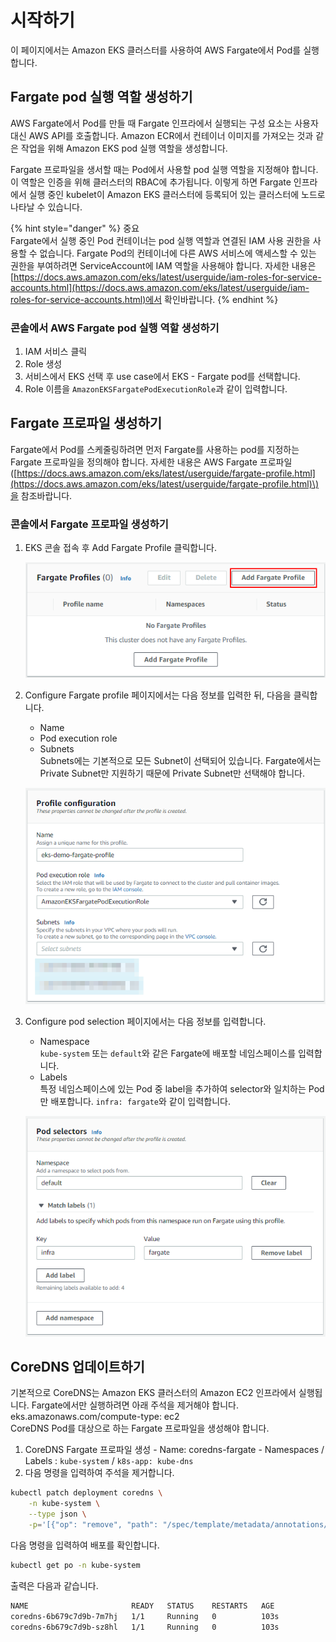 # 시작하기

이 페이지에서는 Amazon EKS 클러스터를 사용하여 AWS Fargate에서 Pod를 실행합니다.

## Fargate pod 실행 역할 생성하기

AWS Fargate에서 Pod를 만들 때 Fargate 인프라에서 실행되는 구성 요소는 사용자 대신 AWS API를 호출합니다. Amazon ECR에서 컨테이너 이미지를 가져오는 것과 같은 작업을 위해 Amazon EKS pod 실행 역할을 생성합니다.

Fargate 프로파일을 생서할 때는 Pod에서 사용할 pod 실행 역할을 지정해야 합니다. 이 역할은 인증을 위해 클러스터의 RBAC에 추가됩니다. 이렇게 하면 Fargate 인프라에서 실행 중인 kubelet이 Amazon EKS 클러스터에 등록되어 있는 클러스터에 노드로 나타날 수 있습니다.

{% hint style="danger" %}
중요  
Fargate에서 실행 중인 Pod 컨테이너는 pod 실행 역할과 연결된 IAM 사용 권한을 사용할 수 없습니다. Fargate Pod의 컨테이너에 다른 AWS 서비스에 액세스할 수 있는 권한을 부여하려면 ServiceAccount에 IAM 역할을 사용해야 합니다. 자세한 내용은 [https://docs.aws.amazon.com/eks/latest/userguide/iam-roles-for-service-accounts.html](https://docs.aws.amazon.com/eks/latest/userguide/iam-roles-for-service-accounts.html)에서 확인바랍니다.
{% endhint %}

### 콘솔에서 AWS Fargate pod 실행 역할 생성하기

1. IAM 서비스 클릭
2. Role 생성
3. 서비스에서 EKS 선택 후 use case에서 EKS - Fargate pod를 선택합니다.
4. Role 이름을 `AmazonEKSFargatePodExecutionRole`과 같이 입력합니다.

## Fargate 프로파일 생성하기

Fargate에서 Pod를 스케줄링하려면 먼저 Fargate를 사용하는 pod를 지정하는 Fargate 프로파일을 정의해야 합니다. 자세한 내용은 AWS Fargate 프로파일\([https://docs.aws.amazon.com/eks/latest/userguide/fargate-profile.html](https://docs.aws.amazon.com/eks/latest/userguide/fargate-profile.html)\)을 참조바랍니다.

### 콘솔에서 Fargate 프로파일 생성하기

1. EKS 콘솔 접속 후 Add Fargate Profile 클릭합니다.  


   ![](../../../.gitbook/assets/image%20%2816%29.png)

2. Configure Fargate profile 페이지에서는 다음 정보를 입력한 뒤, 다음을 클릭합니다.  
   - Name  
   - Pod execution role  
   - Subnets  
   Subnets에는 기본적으로 모든 Subnet이 선택되어 있습니다. Fargate에서는 Private Subnet만 지원하기 때문에 Private Subnet만 선택해야 합니다.  


   ![](../../../.gitbook/assets/image%20%2813%29.png)

3. Configure pod selection 페이지에서는 다음 정보를 입력합니다.  
   - Namespace  
   `kube-system` 또는 `default`와 같은 Fargate에 배포할 네임스페이스를 입력합니다.  
   - Labels  
   특정 네임스페이스에 있는 Pod 중 label을 추가하여 selector와 일치하는 Pod만 배포합니다. `infra: fargate`와 같이 입력합니다.  


   ![](../../../.gitbook/assets/image%20%2817%29.png)

## CoreDNS 업데이트하기

기본적으로 CoreDNS는 Amazon EKS 클러스터의 Amazon EC2 인프라에서 실행됩니다. Fargate에서만 실행하려면 아래 주석을 제거해야 합니다.  
eks.amazonaws.com/compute-type: ec2  
CoreDNS Pod를 대상으로 하는 Fargate 프로파일을 생성해야 합니다.

1. CoreDNS Fargate 프로파일 생성 - Name: coredns-fargate - Namespaces / Labels : `kube-system` / `k8s-app: kube-dns`
2. 다음 명령을 입력하여 주석을 제거합니다.

```bash
kubectl patch deployment coredns \
    -n kube-system \
    --type json \
    -p='[{"op": "remove", "path": "/spec/template/metadata/annotations/eks.amazonaws.com~1compute-type"}]'
```

다음 명령을 입력하여 배포를 확인합니다.

```bash
kubectl get po -n kube-system
```

출력은 다음과 같습니다.

```bash
NAME                       READY   STATUS    RESTARTS   AGE
coredns-6b679c7d9b-7m7hj   1/1     Running   0          103s
coredns-6b679c7d9b-sz8hl   1/1     Running   0          103s
```



